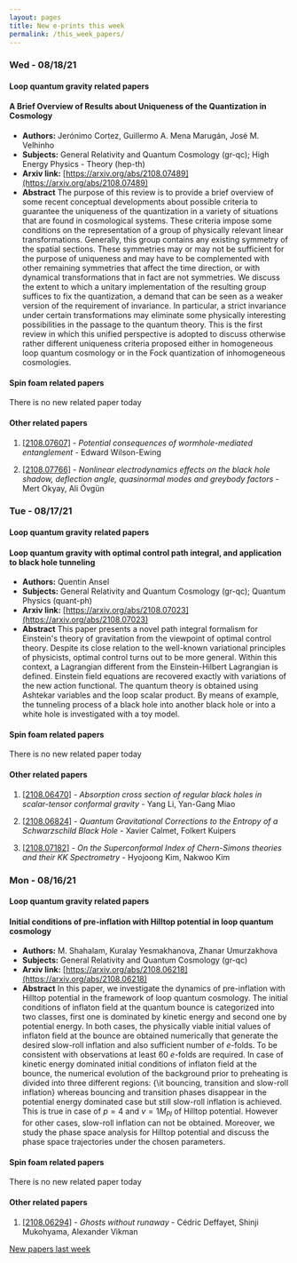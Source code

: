 ```yaml
---
layout: pages
title: New e-prints this week
permalink: /this_week_papers/
---
```




### Wed - 08/18/21

#### Loop quantum gravity related papers

#### **A Brief Overview of Results about Uniqueness of the Quantization in  Cosmology**
 - **Authors:** Jerónimo Cortez, Guillermo A. Mena Marugán, José M. Velhinho
 - **Subjects:** General Relativity and Quantum Cosmology (gr-qc); High Energy Physics - Theory (hep-th)
 - **Arxiv link:** [https://arxiv.org/abs/2108.07489](https://arxiv.org/abs/2108.07489)
 - **Abstract**
 The purpose of this review is to provide a brief overview of some recent conceptual developments about possible criteria to guarantee the uniqueness of the quantization in a variety of situations that are found in cosmological systems. These criteria impose some conditions on the representation of a group of physically relevant linear transformations. Generally, this group contains any existing symmetry of the spatial sections. These symmetries may or may not be sufficient for the purpose of uniqueness and may have to be complemented with other remaining symmetries that affect the time direction, or with dynamical transformations that in fact are not symmetries. We discuss the extent to which a unitary implementation of the resulting group suffices to fix the quantization, a demand that can be seen as a weaker version of the requirement of invariance. In particular, a strict invariance under certain transformations may eliminate some physically interesting possibilities in the passage to the quantum theory. This is the first review in which this unified perspective is adopted to discuss otherwise rather different uniqueness criteria proposed either in homogeneous loop quantum cosmology or in the Fock quantization of inhomogeneous cosmologies. 

#### Spin foam related papers

There is no new related paper today 



#### Other related papers

1. [[2108.07607]](https://arxiv.org/abs/2108.07607) - *Potential consequences of wormhole-mediated entanglement* - Edward Wilson-Ewing

1. [[2108.07766]](https://arxiv.org/abs/2108.07766) - *Nonlinear electrodynamics effects on the black hole shadow, deflection  angle, quasinormal modes and greybody factors* - Mert Okyay, Ali Övgün



### Tue - 08/17/21

#### Loop quantum gravity related papers

#### **Loop quantum gravity with optimal control path integral, and application  to black hole tunneling**
 - **Authors:** Quentin Ansel
 - **Subjects:** General Relativity and Quantum Cosmology (gr-qc); Quantum Physics (quant-ph)
 - **Arxiv link:** [https://arxiv.org/abs/2108.07023](https://arxiv.org/abs/2108.07023)
 - **Abstract**
 This paper presents a novel path integral formalism for Einstein's theory of gravitation from the viewpoint of optimal control theory. Despite its close relation to the well-known variational principles of physicists, optimal control turns out to be more general. Within this context, a Lagrangian different from the Einstein-Hilbert Lagrangian is defined. Einstein field equations are recovered exactly with variations of the new action functional. The quantum theory is obtained using Ashtekar variables and the loop scalar product. By means of example, the tunneling process of a black hole into another black hole or into a white hole is investigated with a toy model. 

#### Spin foam related papers

There is no new related paper today 



#### Other related papers

1. [[2108.06470]](https://arxiv.org/abs/2108.06470) - *Absorption cross section of regular black holes in scalar-tensor  conformal gravity* - Yang Li, Yan-Gang Miao

1. [[2108.06824]](https://arxiv.org/abs/2108.06824) - *Quantum Gravitational Corrections to the Entropy of a Schwarzschild  Black Hole* - Xavier Calmet, Folkert Kuipers

1. [[2108.07182]](https://arxiv.org/abs/2108.07182) - *On the Superconformal Index of Chern-Simons theories and their KK  Spectrometry* - Hyojoong Kim, Nakwoo Kim



### Mon - 08/16/21

#### Loop quantum gravity related papers

#### **Initial conditions of pre-inflation with Hilltop potential in loop  quantum cosmology**
 - **Authors:** M. Shahalam, Kuralay Yesmakhanova, Zhanar Umurzakhova
 - **Subjects:** General Relativity and Quantum Cosmology (gr-qc)
 - **Arxiv link:** [https://arxiv.org/abs/2108.06218](https://arxiv.org/abs/2108.06218)
 - **Abstract**
 In this paper, we investigate the dynamics of pre-inflation with Hilltop potential in the framework of loop quantum cosmology. The initial conditions of inflaton field at the quantum bounce is categorized into two classes, first one is dominated by kinetic energy and second one by potential energy. In both cases, the physically viable initial values of inflaton field at the bounce are obtained numerically that generate the desired slow-roll inflation and also sufficient number of $e$-folds. To be consistent with observations at least 60 $e$-folds are required. In case of kinetic energy dominated initial conditions of inflaton field at the bounce, the numerical evolution of the background prior to preheating is divided into three different regions: {\it bouncing, transition and slow-roll inflation} whereas bouncing and transition phases disappear in the potential energy dominated case but still slow-roll inflation is achieved. This is true in case of $p=4$ and $v=1 M_{Pl}$ of Hilltop potential. However for other cases, slow-roll inflation can not be obtained. Moreover, we study the phase space analysis for Hilltop potential and discuss the phase space trajectories under the chosen parameters. 

#### Spin foam related papers

There is no new related paper today 



#### Other related papers

1. [[2108.06294]](https://arxiv.org/abs/2108.06294) - *Ghosts without runaway* - Cédric Deffayet, Shinji Mukohyama, Alexander Vikman






[New papers last week]({{site.url}}/archived/weekly/pre-print/2021/08/16/archived_weekly_papers.html)
